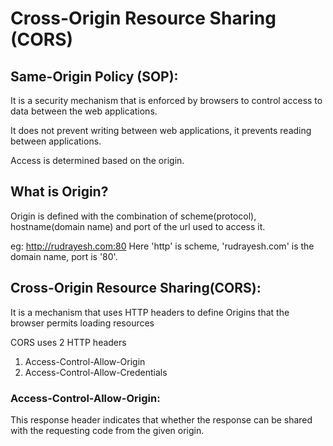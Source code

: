 # Cross-Origin Resource Sharing (CORS)

## Same-Origin Policy (SOP):
It is a security mechanism that is enforced by browsers to control access to data between the web applications.

It does not prevent writing between web applications, it prevents reading between applications.

Access is determined based on the origin.

## What is Origin?

Origin is defined with the combination of scheme(protocol), hostname(domain name) and port of the url used to access it.

eg: http://rudrayesh.com:80
Here 'http' is scheme, 'rudrayesh.com' is the domain name, port is '80'.

## Cross-Origin Resource Sharing(CORS):
It is a mechanism that uses HTTP headers to define Origins that the browser permits loading resources

CORS uses 2 HTTP headers
1. Access-Control-Allow-Origin
2. Access-Control-Allow-Credentials

### Access-Control-Allow-Origin:
This response header indicates that whether the response can be shared with the requesting code from the given origin.
